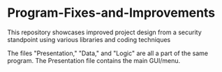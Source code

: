 # Program-Fixes-and-Improvements
This repository showcases improved project design from a security standpoint using various libraries and coding techniques

The files "Presentation," "Data," and "Logic" are all a part of the same program. The Presentation file contains the main GUI/menu.
